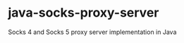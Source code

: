 java-socks-proxy-server
=======================

Socks 4 and Socks 5 proxy server implementation in Java
